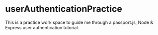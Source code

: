 # userAuthenticationPractice
This is a practice work space to guide me through a passport.js, Node &amp; Express user authentication tutorial.
